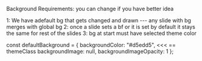 Background Requirements:
you can change if you have better idea

1: We have adefault bg that gets changed and drawn --- any slide with bg merges with global bg
2: once a slide sets a bf or it is set by default it stays the same for rest of the slides
3: bg at start must have selected theme color

const defaultBackground = {
backgroundColor: "#d5edd5", <<< == themeClass
backgroundImage: null,
backgroundImageOpacity: 1
};
